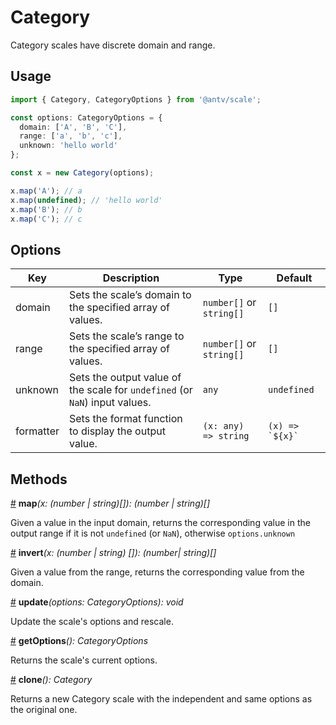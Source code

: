 # Category

Category scales have discrete domain and range.

## Usage

```ts
import { Category, CategoryOptions } from '@antv/scale';

const options: CategoryOptions = {
  domain: ['A', 'B', 'C'],
  range: ['a', 'b', 'c'],
  unknown: 'hello world'
};

const x = new Category(options);

x.map('A'); // a
x.map(undefined); // 'hello world'
x.map('B'); // b
x.map('C'); // c
```

## Options

| Key | Description | Type | Default|  
| ----| ----------- | -----| -------|
| domain | Sets the scale’s domain to the specified array of values. | `number[]` or `string[]` | `[]` |
| range | Sets the scale’s range to the specified array of values. | `number[]` or `string[]` | `[]` |
| unknown | Sets the output value of the scale for `undefined` (or `NaN`) input values. | `any` | `undefined` |
| formatter | Sets the format function to display the output value. | `(x: any) => string` | ```(x) => `${x}` ```|

## Methods

<a name="category_map" href="#category_map">#</a> **map**<i>(x: (number | string)[]): (number | string)[]</i>

Given a value in the input domain, returns the corresponding value in the output range if it is not `undefined` (or `NaN`), otherwise `options.unknown`

<a name="category_invert" href="#category_invert">#</a> **invert**<i>(x: (number | string) []): (number| string)[]</i>

Given a value from the range, returns the corresponding value from the domain.

<a name="category_update" href="#category_update">#</a> **update**<i>(options: CategoryOptions): void</i>

Update the scale's options and rescale.

<a name="category_getOptions" href="#category_getOptions">#</a> **getOptions**<i>(): CategoryOptions</i>

Returns the scale's current options.

<a name="category_clone" href="#category_clone">#</a> **clone**<i>(): Category</i>

Returns a new Category scale with the independent and same options as the original one.
